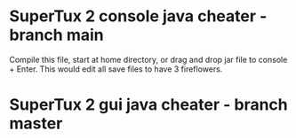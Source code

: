 # SuperTux 2 console java cheater - branch main
Compile this file, start at home directory, or drag and drop jar file to console + Enter.
This would edit all save files to have 3 fireflowers.

# SuperTux 2 gui java cheater - branch master
